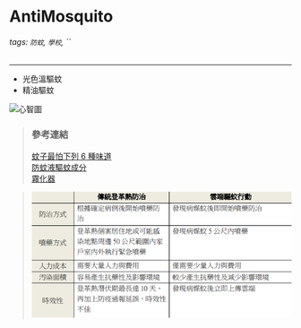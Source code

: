 # AntiMosquito

###### tags: `防蚊`, `學校`, ``

---

- 光色溫驅蚊
- 精油驅蚊

![心智圖](.蚊子/XMind.png)

> ### 參考連結
>
> [蚊子最怕下列 6 種味道](https://forum.gamer.com.tw/C.php?bsn=16318&snA=6)\
> [防蚊液驅蚊成分](https://zh.wikipedia.org/zh-hant/%E9%98%B2%E8%9A%8A%E6%B6%B2)\
> [霧化器](http://www.360doc.com/content/11/0821/10/7397474_142099359.shtml)

> ![防蚊方法](.github/images/防蚊方法.png)
